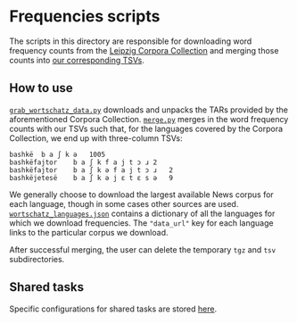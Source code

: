 # Frequencies scripts

The scripts in this directory are responsible for downloading word frequency
counts from the [Leipzig Corpora
Collection](https://wortschatz.uni-leipzig.de/en/download/) and merging those
counts into [our corresponding TSVs](../tsv/).

## How to use

[`grab_wortschatz_data.py`](grab_wortschatz_data.py) downloads and unpacks the
TARs provided by the aforementioned Corpora Collection. [`merge.py`](merge.py)
merges in the word frequency counts with our TSVs such that, for the languages
covered by the Corpora Collection, we end up with three-column TSVs:

    bashkë  b a ʃ k ə   1005
    bashkëfajtor    b a ʃ k f a j t ɔ ɹ 2
    bashkëfajtor    b a ʃ k ə f a j t ɔ ɹ   2
    bashkëjetesë    b a ʃ k ə j ɛ t ɛ s ə   9

We generally choose to download the largest available News corpus for each
language, though in some cases other sources are used.
[`wortschatz_languages.json`](wortschatz_languages.json) contains a dictionary
of all the languages for which we download frequencies. The `"data_url"` key for
each language links to the particular corpus we download.

After successful merging, the user can delete the temporary `tgz` and `tsv`
subdirectories.

## Shared tasks

Specific configurations for shared tasks are stored [here](shared_tasks).

